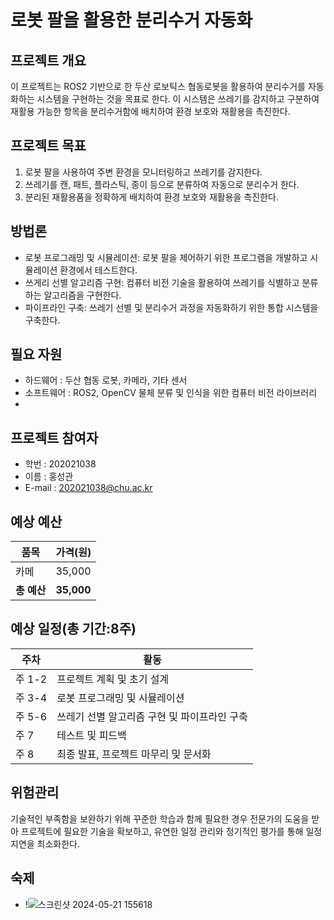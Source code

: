 # 로봇 팔을 활용한 분리수거 자동화

## 프로젝트 개요

이 프로젝트는 ROS2 기반으로 한 두산 로보틱스 협동로봇을 활용하여 분리수거를 자동화하는 시스템을 구현하는 것을 목표로 한다. 이 시스템은 쓰레기를 감지하고 구분하여 재활용 가능한 항목을 분리수거함에 배치하여 환경 보호와 재활용을 촉진한다.

## 프로젝트 목표

1. 로봇 팔을 사용하여 주변 환경을 모니터링하고 쓰레기를 감지한다.
2. 쓰레기를 캔, 패트, 플라스틱, 종이 등으로 분류하여 자동으로 분리수거 한다.
3. 분리된 재활용품을 정확하게 배치하여 환경 보호와 재활용을 촉진한다.

## 방법론

- 로봇 프로그래밍 및 시뮬레이션: 로봇 팔을 제어하기 위한 프로그램을 개발하고 시뮬레이션 환경에서 테스트한다.
- 쓰게리 선별 알고리즘 구현: 컴퓨터 비전 기술을 활용하여 쓰레기를 식별하고 분류하는 알고리즘을 구현한다.
- 파이프라인 구축: 쓰레기 선별 및 분리수거 과정을 자동화하기 위한 통합 시스템을 구축한다.

## 필요 자원

- 하드웨어 : 두산 협동 로봇, 카메라, 기타 센서
- 소프트웨어 : ROS2, OpenCV 물체 분류 및 인식을 위한 컴퓨터 비전 라이브러리
- 
## 프로젝트 참여자
- 학번 : 202021038
- 이름 : 홍성관
- E-mail : 202021038@chu.ac.kr

## 예상 예산

|품목  | 가격(원)|
| ---- | ----- |
| 카메 | 35,000 |
| **총 예산** | **35,000** |

## 예상 일정(총 기간:8주)

|주차   |활동       |
| ------ | ------------------ |
|주 1-2 | 프로젝트 계획 및 초기 설계|
|주 3-4 | 로봇 프로그래밍 및 시뮬레이션|
|주 5-6 | 쓰레기 선별 알고리즘 구현 및 파이프라인 구축|
|주 7 | 테스트 및 피드백|
|주 8 | 최종 발표, 프로젝트 마무리 및 문서화|

## 위험관리

기술적인 부족함을 보완하기 위해 꾸준한 학습과 함께 필요한 경우 전문가의 도움을 받아 프로젝트에 필요한 기술을 확보하고, 유연한 일정 관리와 정기적인 평가를 통해 일정 지연을 최소화한다.

## 숙제
- !![스크린샷 2024-05-21 155618](https://github.com/chu-aie/cobots-2024/assets/133960401/1f6ab0be-0499-4aee-a1ff-765e827b9fba)

